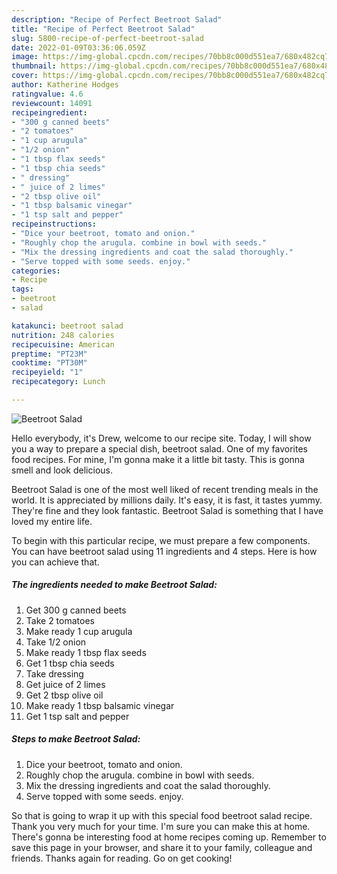 ```yaml
---
description: "Recipe of Perfect Beetroot Salad"
title: "Recipe of Perfect Beetroot Salad"
slug: 5800-recipe-of-perfect-beetroot-salad
date: 2022-01-09T03:36:06.059Z
image: https://img-global.cpcdn.com/recipes/70bb8c000d551ea7/680x482cq70/beetroot-salad-recipe-main-photo.jpg
thumbnail: https://img-global.cpcdn.com/recipes/70bb8c000d551ea7/680x482cq70/beetroot-salad-recipe-main-photo.jpg
cover: https://img-global.cpcdn.com/recipes/70bb8c000d551ea7/680x482cq70/beetroot-salad-recipe-main-photo.jpg
author: Katherine Hodges
ratingvalue: 4.6
reviewcount: 14091
recipeingredient:
- "300 g canned beets"
- "2 tomatoes"
- "1 cup arugula"
- "1/2 onion"
- "1 tbsp flax seeds"
- "1 tbsp chia seeds"
- " dressing"
- " juice of 2 limes"
- "2 tbsp olive oil"
- "1 tbsp balsamic vinegar"
- "1 tsp salt and pepper"
recipeinstructions:
- "Dice your beetroot, tomato and onion."
- "Roughly chop the arugula. combine in bowl with seeds."
- "Mix the dressing ingredients and coat the salad thoroughly."
- "Serve topped with some seeds. enjoy."
categories:
- Recipe
tags:
- beetroot
- salad

katakunci: beetroot salad 
nutrition: 248 calories
recipecuisine: American
preptime: "PT23M"
cooktime: "PT30M"
recipeyield: "1"
recipecategory: Lunch

---
```



![Beetroot Salad](https://img-global.cpcdn.com/recipes/70bb8c000d551ea7/680x482cq70/beetroot-salad-recipe-main-photo.jpg)

Hello everybody, it's Drew, welcome to our recipe site. Today, I will show you a way to prepare a special dish, beetroot salad. One of my favorites food recipes. For mine, I'm gonna make it a little bit tasty. This is gonna smell and look delicious.



Beetroot Salad is one of the most well liked of recent trending meals in the world. It is appreciated by millions daily. It's easy, it is fast, it tastes yummy. They're fine and they look fantastic. Beetroot Salad is something that I have loved my entire life.


To begin with this particular recipe, we must prepare a few components. You can have beetroot salad using 11 ingredients and 4 steps. Here is how you can achieve that.

<!--inarticleads1-->

##### The ingredients needed to make Beetroot Salad:

1. Get 300 g canned beets
1. Take 2 tomatoes
1. Make ready 1 cup arugula
1. Take 1/2 onion
1. Make ready 1 tbsp flax seeds
1. Get 1 tbsp chia seeds
1. Take  dressing
1. Get  juice of 2 limes
1. Get 2 tbsp olive oil
1. Make ready 1 tbsp balsamic vinegar
1. Get 1 tsp salt and pepper




<!--inarticleads2-->

##### Steps to make Beetroot Salad:

1. Dice your beetroot, tomato and onion.
1. Roughly chop the arugula. combine in bowl with seeds.
1. Mix the dressing ingredients and coat the salad thoroughly.
1. Serve topped with some seeds. enjoy.




So that is going to wrap it up with this special food beetroot salad recipe. Thank you very much for your time. I'm sure you can make this at home. There's gonna be interesting food at home recipes coming up. Remember to save this page in your browser, and share it to your family, colleague and friends. Thanks again for reading. Go on get cooking!
